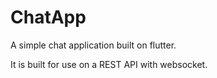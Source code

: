 # ChatApp

A simple chat application built on flutter.

It is built for use on a REST API with websocket.
